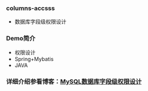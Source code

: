### columns-accsss
 - 数据库字段级权限设计
### Demo简介
  - 权限设计
  - Spring+Mybatis
  - JAVA
### 详细介绍参看博客：[MySQL数据库字段级权限设计]()
